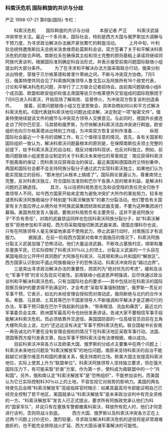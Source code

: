 ### 科索沃危机  国际斡旋的共识与分歧
严正
1998-07-21
第6版(国际)
专栏：

　　科索沃危机
　　国际斡旋的共识与分歧
　　本报记者  严正
　　科索沃武装冲突举世关注。最近一个多月来，国际社会，特别是西方大国与俄罗斯加大调解与干预力度，为寻求政治解决办法展开紧张繁忙的斡旋活动。
　　上月中旬，叶利钦总统特邀南斯拉夫总统米洛舍维奇赴莫斯科会谈，双方签署了关于和平解决科索沃危机的联合声明。南斯拉夫在确保其主权和领土完整的原则基础上承诺将继续同阿族代表谈判，根据国际准则确定科自治形式，并表示接受前南问题国际联络小组提出的大部分条件。
　　为了在寻求和平解决办法方面采取联合行动，俄美分别派出特使，穿梭于贝尔格莱德和普里什蒂纳之间，不断与冲突双方协商。7月5日，俄美特使共同会见了科索族阿族领导人鲁戈瓦以及阿族所有16个政党代表，讨论和平解决科危机问题，并举行了三方联合记者招待会。由前南问题联络小组6个成员国、欧盟和欧安组织轮值主席国等驻贝尔格莱德外交官组成的国际观察团于7月6日进入科索沃，开始现场了解局势、监督停火，为冲突双方恢复谈判创造条件。
　　接着，前南问题联络小组又在波恩聚会，具体协商如何以和平方式解决科索沃危机。6国代表就科索沃地位问题达成谅解，决定制定一项“秘密文件”。俄美特使继续就该文件的细节与冲突双方领导人交换意见。与此同时，德国外长接连走访了阿尔巴尼亚、马其顿和俄罗斯，为尽快解决科索沃流血冲突进行斡旋。欧安组织也向贝尔格莱德派出特别工作组，为冲突双方恢复谈判作准备……
　　纵观国际社会最近一个多月的调解工作，有三个值得注意的情况。首先，各有关国家和国际组织一致认为，解决科索沃问题最根本的原则是，在保障南斯拉夫领土完整的前提下，给予科索沃真正的自治权，既反对维持科现状，也反对科独立。例如，前南问题联络小组波恩会议制定的关于科索沃未来地位的草案规定：南应获得科索沃不脱离南的保证；而科索沃应获得自治的保证。最近美国和德国政府又特别重申，两国和国际社会都不会支持阿族分裂分子通过武力实现科索沃独立，如果他们认为能实现独立的目标，“那末他们从根本上搞错了”。国际舆论普遍认为，尊重南领土完整，反对科索沃独立，符合国际法准则和巴尔干各族人民的根本利益，是解决科问题的正确途径。
　　其次，与以往把科局势恶化及和谈受阻的责任完全归咎于南领导人不同，如今西方国家开始肯定南为避免冲突扩大所作的某些努力，较多地谴责科索沃阿族极端分子特别是“科索沃解放军”的暴力分裂活动。他们警告有关国家有关方面应停止从境外给予阿族武装集团财政和武器支援，不要为这种集团进行募捐。美国务院发言人强调，要南对科局势负有主要责任，这并不是说阿族分子“不负有责任”，对南的武器禁运同样也包括科索沃阿族分裂分子，如“科索沃解放军”拒绝参加和平进程，西方将采取措施切断其武器来源。德国总理科尔也说，只有在阿族领导人毫无保留地承诺不使用武力，停止武装行动时，对南施压才有说服力。
　　据报道，在前一阶段西方国家对南单方面施压的情况下，科索沃阿族分裂主义武装加强了恐怖活动。他们大量运进武器，不断攻占塞族村庄，绑架和屠杀塞族平民，已实际控制了科索沃30％以上的领土。分裂主义武装的一个头目在某国电视台公开呼吁其同胞扩大阿族在科索沃、马其顿和黑山共和国的“解放区”。西方国家认识到如不遏止阿族极端分子的恐怖活动，科索沃冲突将会“越过边界”。
　　三是突出寻求政治解决办法的重要性，把其列为“绝对优先的考虑”，缓和及淡化“军事干预”的言论及现实可能性。前南联络小组波恩声明强调，应尽快通过政治谈判和平解决科索沃危机，只有当国际社会的要求——其中包括对在科索沃的国际观察员保护的要求得不到满足时，才会考虑“采取军事强制措施”。俄罗斯一贯反对军事干预，它表示，如北约未经安理会授权而对南动武，俄将断绝与北约的合作关系。希腊、马其顿、土耳其等巴尔干国家领导人不断强调和平解决才是正确可行的办法，军事干预只能在巴尔干挑起新的战争，“带来眼泪、流血和痛苦”。最近北约军事委员会主席、欧洲盟军最高司令也纷纷发表讲话，告诫大家不要相信军事手段能解决科索沃危机，而必须依靠外交途径。美国国防部的一位高级官员目前在五角大楼吹风会上说，北约“还远远没有决定”军事干预科索沃危机。联合国秘书长安南一再告诫北约不要在没有安理会授权的情况下在科索沃地区采取军事行动。法国、德国等西方报刊发表文章，指出军事干预科索沃没有法律根据，难以成功。
　　目前科索沃冲突各方以及欧美大国、俄罗斯的分歧点主要集中在两个问题上：科索沃未来地位问题及“科索沃解放军”的地位问题。南原来坚持科索沃的自治不能超越它对塞尔维亚共和国的隶属关系，俄支持南的立场。欧美大国主张提高科索沃地位，实际上使其上升为“联盟单位”。科索沃阿族领导人坚持独立要求，但在强大国际压力下，有可能采取“折衷”方案，作为第一步，使科成为南联盟中的一个“共和国”。另外，俄和南认定“科索沃解放军”是“恐怖组织”，不能参加谈判。而美国认为它已实际控制科30％以上的土地，不容忽视它对局势的影响力。美国的两名特使先后会晤“科索沃解放军”高级指挥官时暗示：如果其最高司令部能证明自己已经完全控制了若干地区，美国就承认“科索沃解放军”是未来政治谈判中有完全资格的一方。“科索沃解放军”发言人已正式提出，要求所有阿族政党承认他们为科的“国家军队”，并说只有在塞族军警都撤离科索沃，释放所有犯人时，他们才同意进行谈判，否则将战斗到底。
　　西方大国、俄罗斯以及科索沃冲突各方正在上述两个问题上讨价还价，激烈较量，寻求政治解决科索沃危机的途径将是非常艰难曲折的，也不能完全排除战火扩延、西方大国诉诸军事解决的可能性。
